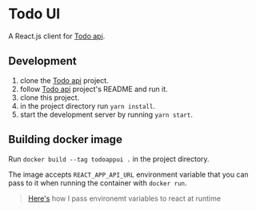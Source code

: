 # Todo UI
A React.js client for [Todo api](https://github.com/FrankenSteinxD/todo-api).

## Development
1. clone the [Todo api](https://github.com/FrankenSteinxD/todo-api) project.
2. follow [Todo api](https://github.com/FrankenSteinxD/todo-api) project's README and run it.
3. clone this project.
4. in the project directory run `yarn install`.
5. start the development server by running `yarn start`.

## Building docker image
Run `docker build --tag todoappui .` in the project directory.

The image accepts `REACT_APP_API_URL` environment variable that you can pass to it when running the container with `docker run`.

> [Here's](https://rashadkokash.me/react-docker-env/) how I pass environemt variables to react at runtime
